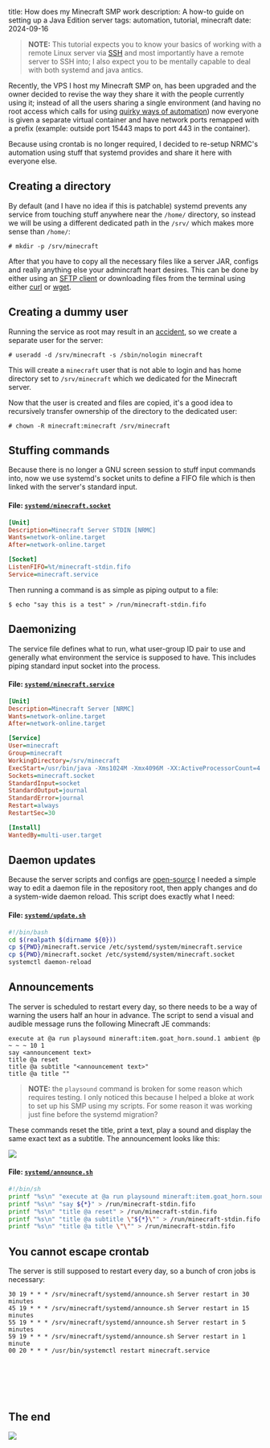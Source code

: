 title: How does my Minecraft SMP work
description: A how-to guide on setting up a Java Edition server
tags: automation, tutorial, minecraft
date: 2024-09-16

> **NOTE:** This tutorial expects you to know your basics of working with a remote Linux server via [SSH](https://letmegooglethat.com/?q=ssh+tutorial) and most importantly have a remote server to SSH into; I also expect you to be mentally capable to deal with both systemd and java antics.  

Recently, the VPS I host my Minecraft SMP on, has been upgraded and the owner decided to revise the way they share it with the people currently using it; instead of all the users sharing a single environment (and having no root access which calls for using <a target="_self" href="2023-08-30.crontab-automation.html">quirky ways of automation</a>) now everyone is given a separate virtual container and have network ports remapped with a prefix (example: outside port 15443 maps to port 443 in the container).  

Because using crontab is no longer required, I decided to re-setup NRMC's automation using stuff that systemd provides and share it here with everyone else.  

## Creating a directory
By default (and I have no idea if this is patchable) systemd prevents any service from touching stuff anywhere near the `/home/` directory, so instead we will be using a different dedicated path in the `/srv/` which makes more sense than `/home/`:  
```text
# mkdir -p /srv/minecraft
```

After that you have to copy all the necessary files like a server JAR, configs and really anything else your admincraft heart desires. This can be done by either using an [SFTP client](https://filezilla-project.org/) or downloading files from the terminal using either [curl](https://curl.se/) or [wget](https://www.gnu.org/software/wget/).  

## Creating a dummy user
Running the service as root may result in an [accident](https://github.com/MrMEEE/bumblebee-Old-and-abbandoned/issues/123), so we create a separate user for the server:  
```text
# useradd -d /srv/minecraft -s /sbin/nologin minecraft
```

This will create a `minecraft` user that is not able to login and has home directory set to `/srv/minecraft` which we dedicated for the Minecraft server.  

Now that the user is created and files are copied, it's a good idea to recursively transfer ownership of the directory to the dedicated user:  
```text
# chown -R minecraft:minecraft /srv/minecraft
```

## Stuffing commands
Because there is no longer a GNU screen session to stuff input commands into, now we use systemd's socket units to define a FIFO file which is then linked with the server's standard input.  

#### File: [`systemd/minecraft.socket`](https://github.com/untodesu/nrmc/blob/c85ffa2f4774c8344c16d9ad905a8568f4903f09/systemd/minecraft.socket)
```ini
[Unit]
Description=Minecraft Server STDIN [NRMC]
Wants=network-online.target
After=network-online.target

[Socket]
ListenFIFO=%t/minecraft-stdin.fifo
Service=minecraft.service
```

Then running a command is as simple as piping output to a file:  
```text
$ echo "say this is a test" > /run/minecraft-stdin.fifo
```

## Daemonizing
The service file defines what to run, what user-group ID pair to use and generally what environment the service is supposed to have. This includes piping standard input socket into the process.  

#### File: [`systemd/minecraft.service`](https://github.com/untodesu/nrmc/blob/c85ffa2f4774c8344c16d9ad905a8568f4903f09/systemd/minecraft.service)
```ini
[Unit]
Description=Minecraft Server [NRMC]
Wants=network-online.target
After=network-online.target

[Service]
User=minecraft
Group=minecraft
WorkingDirectory=/srv/minecraft
ExecStart=/usr/bin/java -Xms1024M -Xmx4096M -XX:ActiveProcessorCount=4 -jar paper-1.20.4-497.jar --nogui --universe save
Sockets=minecraft.socket
StandardInput=socket
StandardOutput=journal
StandardError=journal
Restart=always
RestartSec=30

[Install]
WantedBy=multi-user.target
```

## Daemon updates
Because the server scripts and configs are [open-source](https://github.com/untodesu/nrmc) I needed a simple way to edit a daemon file in the repository root, then apply changes and do a system-wide daemon reload. This script does exactly what I need:  

#### File: [`systemd/update.sh`](https://github.com/untodesu/nrmc/blob/c85ffa2f4774c8344c16d9ad905a8568f4903f09/systemd/update.sh)
```sh
#!/bin/bash
cd $(realpath $(dirname ${0}))
cp ${PWD}/minecraft.service /etc/systemd/system/minecraft.service
cp ${PWD}/minecraft.socket /etc/systemd/system/minecraft.socket
systemctl daemon-reload
```

## Announcements
The server is scheduled to restart every day, so there needs to be a way of warning the users half an hour in advance. The script to send a visual and audible message runs the following Minecraft JE commands:  

```text
execute at @a run playsound mineraft:item.goat_horn.sound.1 ambient @p ~ ~ ~ 10 1
say <announcement text>
title @a reset
title @a subtitle "<announcement text>"
title @a title ""
```

> **NOTE:** the `playsound` command is broken for some reason which requires testing. I only noticed this because I helped a bloke at work to set up his SMP using my scripts. For some reason it was working just fine before the systemd migration?  

These commands reset the title, print a text, play a sound and display the same exact text as a subtitle. The announcement looks like this:  

![](posts/2024-09-16.minecraft-systemd/2024-09-16_20.24.24.png)  

#### File: [`systemd/announce.sh`](https://github.com/untodesu/nrmc/blob/c85ffa2f4774c8344c16d9ad905a8568f4903f09/systemd/announce.sh)
```sh
#!/bin/sh
printf "%s\n" "execute at @a run playsound mineraft:item.goat_horn.sound.1 ambient @p ~ ~ ~ 10 1" > /run/minecraft-stdin.fifo
printf "%s\n" "say ${*}" > /run/minecraft-stdin.fifo
printf "%s\n" "title @a reset" > /run/minecraft-stdin.fifo
printf "%s\n" "title @a subtitle \"${*}\"" > /run/minecraft-stdin.fifo
printf "%s\n" "title @a title \"\"" > /run/minecraft-stdin.fifo
```

## You cannot escape crontab
The server is still supposed to restart every day, so a bunch of cron jobs is necessary:  

```text
30 19 * * * /srv/minecraft/systemd/announce.sh Server restart in 30 minutes
45 19 * * * /srv/minecraft/systemd/announce.sh Server restart in 15 minutes
55 19 * * * /srv/minecraft/systemd/announce.sh Server restart in 5 minutes
59 19 * * * /srv/minecraft/systemd/announce.sh Server restart in 1 minute
00 20 * * * /usr/bin/systemctl restart minecraft.service
```

<br/><br/><br/><br/>

## The end
![](posts/2024-09-16.minecraft-systemd/2024-09-16_20-41.png)
